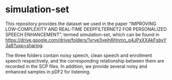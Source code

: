 # simulation-set
This repository provides the dataset we used in the paper “IMPROVING LOW-COMPLEXITY AND REAL-TIME DEEPFILTERNET2 FOR
PERSONALIZED SPEECH ENHANCEMENT”, termed simulation-set, which can be found in https://drive.google.com/drive/folders/1yrye3yejh6Hnmn_g4JPxXXAkFsbyY3a8?usp=sharing. 

The three folders contain noisy speech, clean speech and enrollment speech respectively, and the corresponding relationship between them are recorded in the SCP files. 
In addition, we provide several noisy and enhanced samples in pDF2 for listening.
